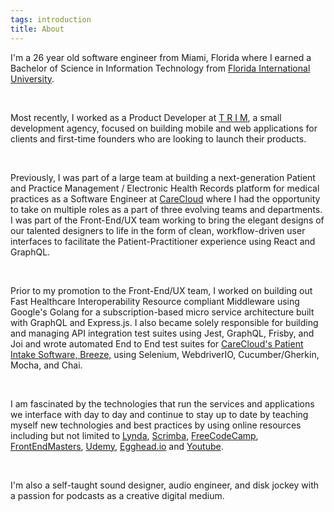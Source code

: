 ```yaml
---
tags: introduction
title: About
---
```

I'm a 26 year old software engineer from Miami, Florida where I earned a Bachelor of Science in Information Technology from [Florida International University](https://www.cis.fiu.edu/).

<br/>

Most recently, I worked as a Product Developer at [T R I M](https://trimagency.com/team/), a small development agency, focused on building mobile and web applications for clients and first-time founders who are looking to launch their products.

<br/>

Previously, I was part of a large team at building a next-generation Patient and Practice Management / Electronic Health Records platform for medical practices as a Software Engineer at [CareCloud](https://www.carecloud.com/) where I had the opportunity to take on multiple roles as a part of three evolving teams and departments. I was part of the Front-End/UX team working to bring the elegant designs of our talented designers to life in the form of clean, workflow-driven user interfaces to facilitate the Patient-Practitioner experience using React and GraphQL.

<br/>

Prior to my promotion to the Front-End/UX team, I worked on building out Fast Healthcare Interoperability Resource compliant Middleware using Google's Golang for a subscription-based micro service architecture built with GraphQL and Express.js. I also became solely responsible for building and managing API integration test suites using Jest, GraphQL, Frisby, and Joi and wrote automated End to End test suites for [CareCloud's Patient Intake Software, Breeze,](https://www.carecloud.com/breeze/) using Selenium, WebdriverIO, Cucumber/Gherkin, Mocha, and Chai.

<br/>

I am fascinated by the technologies that run the services and applications we interface with day to day and continue to stay up to date by teaching myself new technologies and best practices by using online resources including but not limited to [Lynda](https://www.lynda.com/), [Scrimba](https://scrimba.com/), [FreeCodeCamp](https://www.freecodecamp.org/), [FrontEndMasters](https://frontendmasters.com/), [Udemy](https://www.udemy.com/), [Egghead.io](https://egghead.io/) and [Youtube](https://www.youtube.com/).

<br/>

I'm also a self-taught sound designer, audio engineer, and disk jockey with a passion for podcasts as a creative digital medium.